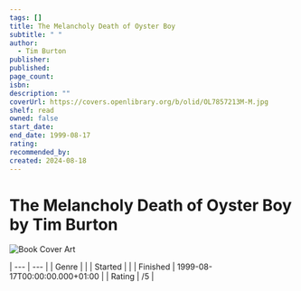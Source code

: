 ```yaml
---
tags: []
title: The Melancholy Death of Oyster Boy
subtitle: " "
author:
  - Tim Burton
publisher: 
published: 
page_count: 
isbn: 
description: ""
coverUrl: https://covers.openlibrary.org/b/olid/OL7857213M-M.jpg
shelf: read
owned: false
start_date: 
end_date: 1999-08-17
rating: 
recommended_by: 
created: 2024-08-18
---
```


# The Melancholy Death of Oyster Boy by Tim Burton

![Book Cover Art](https://covers.openlibrary.org/b/olid/OL7857213M-M.jpg)


| --- | --- |
| Genre |  |
| Started |  |
| Finished | 1999-08-17T00:00:00.000+01:00 |
| Rating | /5 |

